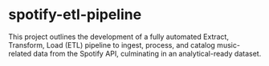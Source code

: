 # spotify-etl-pipeline
This project outlines the development of a fully automated Extract, Transform, Load (ETL) pipeline to ingest, process, and catalog music-related data from the Spotify API, culminating in an analytical-ready dataset.
